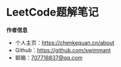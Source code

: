 # LeetCode题解笔记
<!--
- [LeetCode题解笔记-字符串](leetcode-string)
- [LeetCode题解笔记-栈与队列](leetcode-stack)
- [LeetCode题解笔记-数组与矩阵](leetcode-array)
- [LeetCode题解笔记-链表](leetcode-linkedlist)
- [LeetCode题解笔记-排序](leetcode-sort)
- [LeetCode题解笔记-树](leetcode-tree)
- [LeetCode题解笔记-双指针](leetcode-doublepointer)
- [LeetCode题解笔记-位运算](leetcode-bit)
- [LeetCode题解笔记-搜索](leetcode-search)
- [LeetCode题解笔记-哈希表](leetcode-hash)
- [LeetCode题解笔记-二分查找](leetcode-binarysearch)
- [LeetCode题解笔记-动态规划](leetcode-dp)
- [LeetCode题解笔记-分治](leetcode-division)
- [LeetCode题解笔记-贪心算法](leetcode-greedy)
- [LeetCode题解笔记-数学](leetcode-math)
- [LeetCode题解笔记-图](leetcode-picture)
-->
**作者信息**
* 个人主页：https://chenkequan.cn/about
* Github：https://github.com/swimmant
* 邮箱：707718837@qq.com